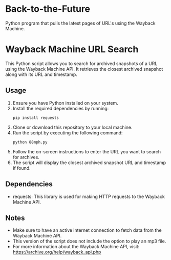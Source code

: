 # Back-to-the-Future
Python program that pulls the latest pages of URL's using the Wayback Machine.
# Wayback Machine URL Search

This Python script allows you to search for archived snapshots of a URL using the Wayback Machine API. It retrieves the closest archived snapshot along with its URL and timestamp.

## Usage

1. Ensure you have Python installed on your system.
2. Install the required dependencies by running:
    ```
    pip install requests
    ```
3. Clone or download this repository to your local machine.
4. Run the script by executing the following command:
    ```
    python 88mph.py
    ```
5. Follow the on-screen instructions to enter the URL you want to search for archives.
6. The script will display the closest archived snapshot URL and timestamp if found.

## Dependencies

- requests: This library is used for making HTTP requests to the Wayback Machine API.

## Notes

- Make sure to have an active internet connection to fetch data from the Wayback Machine API.
- This version of the script does not include the option to play an mp3 file.
- For more information about the Wayback Machine API, visit: https://archive.org/help/wayback_api.php
